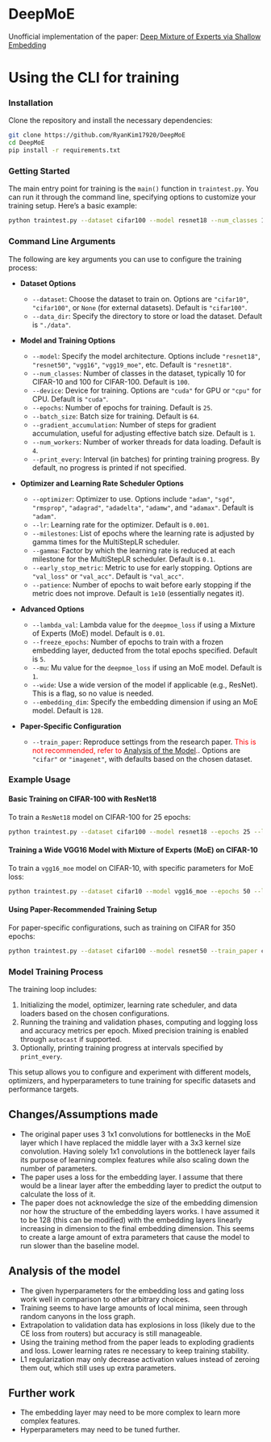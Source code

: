 # DeepMoE
 Unofficial implementation of the paper: [Deep Mixture of Experts via Shallow Embedding](https://arxiv.org/abs/1806.01531)

# Using the CLI for training

### Installation

Clone the repository and install the necessary dependencies:

```bash
git clone https://github.com/RyanKim17920/DeepMoE
cd DeepMoE
pip install -r requirements.txt
```

### Getting Started

The main entry point for training is the `main()` function in `traintest.py`. You can run it through the command line, specifying options to customize your training setup. Here’s a basic example:

```bash
python traintest.py --dataset cifar100 --model resnet18 --num_classes 100 --epochs 25
```

### Command Line Arguments

The following are key arguments you can use to configure the training process:

- **Dataset Options**
  - `--dataset`: Choose the dataset to train on. Options are `"cifar10"`, `"cifar100"`, or `None` (for external datasets). Default is `"cifar100"`.
  - `--data_dir`: Specify the directory to store or load the dataset. Default is `"./data"`.

- **Model and Training Options**
  - `--model`: Specify the model architecture. Options include `"resnet18"`, `"resnet50"`, `"vgg16"`, `"vgg19_moe"`, etc. Default is `"resnet18"`.
  - `--num_classes`: Number of classes in the dataset, typically 10 for CIFAR-10 and 100 for CIFAR-100. Default is `100`.
  - `--device`: Device for training. Options are `"cuda"` for GPU or `"cpu"` for CPU. Default is `"cuda"`.
  - `--epochs`: Number of epochs for training. Default is `25`.
  - `--batch_size`: Batch size for training. Default is `64`.
  - `--gradient_accumulation`: Number of steps for gradient accumulation, useful for adjusting effective batch size. Default is `1`.
  - `--num_workers`: Number of worker threads for data loading. Default is `4`.
  - `--print_every`: Interval (in batches) for printing training progress. By default, no progress is printed if not specified.

- **Optimizer and Learning Rate Scheduler Options**
  - `--optimizer`: Optimizer to use. Options include `"adam"`, `"sgd"`, `"rmsprop"`, `"adagrad"`, `"adadelta"`, `"adamw"`, and `"adamax"`. Default is `"adam"`.
  - `--lr`: Learning rate for the optimizer. Default is `0.001`.
  - `--milestones`: List of epochs where the learning rate is adjusted by gamma times for the MultiStepLR scheduler.
  - `--gamma`: Factor by which the learning rate is reduced at each milestone for the MultiStepLR scheduler. Default is `0.1`.
  - `--early_stop_metric`: Metric to use for early stopping. Options are `"val_loss"` or `"val_acc"`. Default is `"val_acc"`.
  - `--patience`: Number of epochs to wait before early stopping if the metric does not improve. Default is `1e10` (essentially negates it).
- **Advanced Options**
  - `--lambda_val`: Lambda value for the `deepmoe_loss` if using a Mixture of Experts (MoE) model. Default is `0.01`.
  - `--freeze_epochs`: Number of epochs to train with a frozen embedding layer, deducted from the total epochs specified. Default is `5`.
  - `--mu`: Mu value for the `deepmoe_loss` if using an MoE model. Default is `1`.
  - `--wide`: Use a wide version of the model if applicable (e.g., ResNet). This is a flag, so no value is needed.
  - `--embedding_dim`: Specify the embedding dimension if using an MoE model. Default is `128`.

- **Paper-Specific Configuration**
  - `--train_paper`: Reproduce settings from the research paper. <span style="color:red"> This is not recommended, refer to [Analysis of the Model](#analysis-of-the-model).</span>. Options are `"cifar"` or `"imagenet"`, with defaults based on the chosen dataset.

### Example Usage

#### Basic Training on CIFAR-100 with ResNet18
To train a `ResNet18` model on CIFAR-100 for 25 epochs:

```bash
python traintest.py --dataset cifar100 --model resnet18 --epochs 25 --lr 0.001 --optimizer adam
```

#### Training a Wide VGG16 Model with Mixture of Experts (MoE) on CIFAR-10
To train a `vgg16_moe` model on CIFAR-10, with specific parameters for MoE loss:

```bash
python traintest.py --dataset cifar10 --model vgg16_moe --epochs 50 --lambda_val 0.01 --mu 1.0 --wide
```

#### Using Paper-Recommended Training Setup
For paper-specific configurations, such as training on CIFAR for 350 epochs:

```bash
python traintest.py --dataset cifar100 --model resnet50 --train_paper cifar
```

### Model Training Process

The training loop includes:
1. Initializing the model, optimizer, learning rate scheduler, and data loaders based on the chosen configurations.
2. Running the training and validation phases, computing and logging loss and accuracy metrics per epoch. Mixed precision training is enabled through `autocast` if supported.
3. Optionally, printing training progress at intervals specified by `print_every`.

This setup allows you to configure and experiment with different models, optimizers, and hyperparameters to tune training for specific datasets and performance targets.



 ## Changes/Assumptions made
 - The original paper uses 3 1x1 convolutions for bottlenecks in the MoE layer which I have replaced the middle layer with a 3x3 kernel size convolution. Having solely 1x1 convolutions in the bottleneck layer fails its purpose of learning complex features while also scaling down the number of parameters. 
 - The paper uses a loss for the embedding layer. I assume that there would be a linear layer after the embedding layer to predict the output to calculate the loss of it.
 - The paper does not acknowledge the size of the embedding dimension nor how the structure of the embedding layers works. I have assumed it to be 128 (this can be modified) with the embedding layers linearly increasing in dimension to the final embedding dimension. This seems to create a large amount of extra parameters that cause the model to run slower than the baseline model.

 ## Analysis of the model
- The given hyperparameters for the embedding loss and gating loss work well in comparison to other arbitrary choices.
- Training seems to have large amounts of local minima, seen through random canyons in the loss graph.
- Extrapolation to validation data has explosions in loss (likely due to the CE loss from routers) but accuracy is still manageable.
- Using the training method from the paper leads to exploding gradients and loss. Lower learning rates re necessary to keep training stability. 
- L1 regularization may only decrease activation values instead of zeroing them out, which still uses up extra parameters.
## Further work
- The embedding layer may need to be more complex to learn more complex features.
- Hyperparameters may need to be tuned further.
